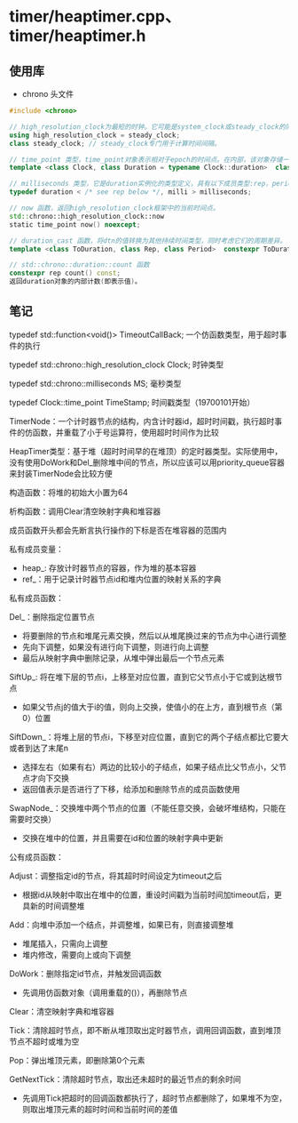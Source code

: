 # timer/heaptimer.cpp、timer/heaptimer.h

## 使用库

* chrono 头文件

```C++
#include <chrono>

// high_resolution_clock为最短的时钟。它可能是system_clock或steady_clock的同义词。
using high_resolution_clock = steady_clock;
class steady_clock; // steady_clock专门用于计算时间间隔。

// time_point 类型，time_point对象表示相对于epoch的时间点。在内部，该对象存储一个持续时间类型的对象，并使用Clock类型作为其epoch的引用。
template <class Clock, class Duration = typename Clock::duration>  class time_point;

// milliseconds 类型，它是duration实例化的类型定义，具有以下成员类型:rep，period
typedef duration < /* see rep below */, milli > milliseconds;

// now 函数，返回high_resolution_clock框架中的当前时间点。
std::chrono::high_resolution_clock::now
static time_point now() noexcept;

// duration_cast 函数，将dtn的值转换为其他持续时间类型，同时考虑它们的周期差异。
template <class ToDuration, class Rep, class Period>  constexpr ToDuration duration_cast (const duration<Rep,Period>& dtn);

// std::chrono::duration::count 函数
constexpr rep count() const;
返回duration对象的内部计数(即表示值)。
```

## 笔记

typedef std::function<void()> TimeoutCallBack; 一个仿函数类型，用于超时事件的执行

typedef std::chrono::high_resolution_clock Clock; 时钟类型

typedef std::chrono::milliseconds MS; 毫秒类型

typedef Clock::time_point TimeStamp; 时间戳类型（19700101开始）

TimerNode：一个计时器节点的结构，内含计时器id，超时时间戳，执行超时事件的仿函数，并重载了小于号运算符，使用超时时间作为比较

HeapTimer类型：基于堆（超时时间早的在堆顶）的定时器类型。实际使用中，没有使用DoWork和Del_删除堆中间的节点，所以应该可以用priority_queue容器来封装TimerNode会比较方便

构造函数：将堆的初始大小置为64

析构函数：调用Clear清空映射字典和堆容器

成员函数开头都会先断言执行操作的下标是否在堆容器的范围内

私有成员变量：

* heap_: 存放计时器节点的容器，作为堆的基本容器
* ref_：用于记录计时器节点id和堆内位置的映射关系的字典

私有成员函数：

Del_：删除指定位置节点

* 将要删除的节点和堆尾元素交换，然后以从堆尾换过来的节点为中心进行调整
* 先向下调整，如果没有进行向下调整，则进行向上调整
* 最后从映射字典中删除记录，从堆中弹出最后一个节点元素

SiftUp_: 将在堆下层的节点i，上移至对应位置，直到它父节点小于它或到达根节点

* 如果父节点j的值大于i的值，则向上交换，使值小的在上方，直到根节点（第0）位置

SiftDown_：将堆上层的节点i，下移至对应位置，直到它的两个子结点都比它要大或者到达了末尾n

* 选择左右（如果有右）两边的比较小的子结点，如果子结点比父节点小，父节点才向下交换
* 返回值表示是否进行了下移，给添加和删除节点的成员函数使用

SwapNode_：交换堆中两个节点的位置（不能任意交换，会破坏堆结构，只能在需要时交换）

* 交换在堆中的位置，并且需要在id和位置的映射字典中更新

公有成员函数：

Adjust：调整指定id的节点，将其超时时间设定为timeout之后

* 根据id从映射中取出在堆中的位置，重设时间戳为当前时间加timeout后，更具新的时间调整堆

Add：向堆中添加一个结点，并调整堆，如果已有，则直接调整堆

* 堆尾插入，只需向上调整
* 堆内修改，需要向上或向下调整

DoWork：删除指定id节点，并触发回调函数

* 先调用仿函数对象（调用重载的()），再删除节点

Clear：清空映射字典和堆容器

Tick：清除超时节点，即不断从堆顶取出定时器节点，调用回调函数，直到堆顶节点不超时或堆为空

Pop：弹出堆顶元素，即删除第0个元素

GetNextTick：清除超时节点，取出还未超时的最近节点的剩余时间

* 先调用Tick把超时的回调函数都执行了，超时节点都删除了，如果堆不为空，则取出堆顶元素的超时时间和当前时间的差值
